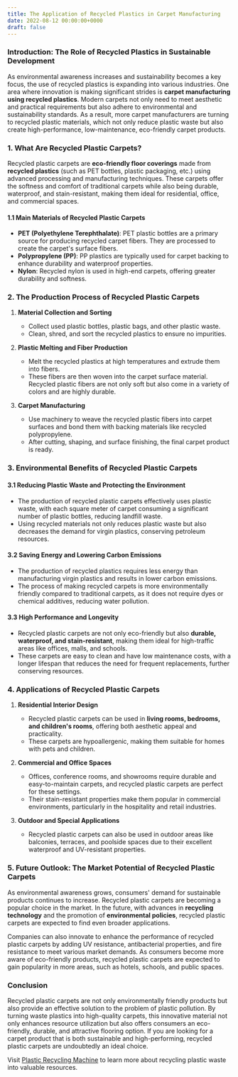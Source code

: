 ```yaml
---
title: The Application of Recycled Plastics in Carpet Manufacturing
date: 2022-08-12 00:00:00+0000
draft: false
---
```


### Introduction: The Role of Recycled Plastics in Sustainable Development
As environmental awareness increases and sustainability becomes a key focus, the use of recycled plastics is expanding into various industries. One area where innovation is making significant strides is **carpet manufacturing using recycled plastics**. Modern carpets not only need to meet aesthetic and practical requirements but also adhere to environmental and sustainability standards. As a result, more carpet manufacturers are turning to recycled plastic materials, which not only reduce plastic waste but also create high-performance, low-maintenance, eco-friendly carpet products.

### 1. What Are Recycled Plastic Carpets?
Recycled plastic carpets are **eco-friendly floor coverings** made from **recycled plastics** (such as PET bottles, plastic packaging, etc.) using advanced processing and manufacturing techniques. These carpets offer the softness and comfort of traditional carpets while also being durable, waterproof, and stain-resistant, making them ideal for residential, office, and commercial spaces.

#### 1.1 Main Materials of Recycled Plastic Carpets
- **PET (Polyethylene Terephthalate)**: PET plastic bottles are a primary source for producing recycled carpet fibers. They are processed to create the carpet's surface fibers.
- **Polypropylene (PP)**: PP plastics are typically used for carpet backing to enhance durability and waterproof properties.
- **Nylon**: Recycled nylon is used in high-end carpets, offering greater durability and softness.

### 2. The Production Process of Recycled Plastic Carpets
1. **Material Collection and Sorting**
   - Collect used plastic bottles, plastic bags, and other plastic waste.
   - Clean, shred, and sort the recycled plastics to ensure no impurities.

2. **Plastic Melting and Fiber Production**
   - Melt the recycled plastics at high temperatures and extrude them into fibers.
   - These fibers are then woven into the carpet surface material. Recycled plastic fibers are not only soft but also come in a variety of colors and are highly durable.

3. **Carpet Manufacturing**
   - Use machinery to weave the recycled plastic fibers into carpet surfaces and bond them with backing materials like recycled polypropylene.
   - After cutting, shaping, and surface finishing, the final carpet product is ready.

### 3. Environmental Benefits of Recycled Plastic Carpets
#### 3.1 Reducing Plastic Waste and Protecting the Environment
- The production of recycled plastic carpets effectively uses plastic waste, with each square meter of carpet consuming a significant number of plastic bottles, reducing landfill waste.
- Using recycled materials not only reduces plastic waste but also decreases the demand for virgin plastics, conserving petroleum resources.

#### 3.2 Saving Energy and Lowering Carbon Emissions
- The production of recycled plastics requires less energy than manufacturing virgin plastics and results in lower carbon emissions.
- The process of making recycled carpets is more environmentally friendly compared to traditional carpets, as it does not require dyes or chemical additives, reducing water pollution.

#### 3.3 High Performance and Longevity
- Recycled plastic carpets are not only eco-friendly but also **durable, waterproof, and stain-resistant**, making them ideal for high-traffic areas like offices, malls, and schools.
- These carpets are easy to clean and have low maintenance costs, with a longer lifespan that reduces the need for frequent replacements, further conserving resources.

### 4. Applications of Recycled Plastic Carpets
1. **Residential Interior Design**
   - Recycled plastic carpets can be used in **living rooms, bedrooms, and children's rooms**, offering both aesthetic appeal and practicality.
   - These carpets are hypoallergenic, making them suitable for homes with pets and children.

2. **Commercial and Office Spaces**
   - Offices, conference rooms, and showrooms require durable and easy-to-maintain carpets, and recycled plastic carpets are perfect for these settings.
   - Their stain-resistant properties make them popular in commercial environments, particularly in the hospitality and retail industries.

3. **Outdoor and Special Applications**
   - Recycled plastic carpets can also be used in outdoor areas like balconies, terraces, and poolside spaces due to their excellent waterproof and UV-resistant properties.

### 5. Future Outlook: The Market Potential of Recycled Plastic Carpets
As environmental awareness grows, consumers' demand for sustainable products continues to increase. Recycled plastic carpets are becoming a popular choice in the market. In the future, with advances in **recycling technology** and the promotion of **environmental policies**, recycled plastic carpets are expected to find even broader applications.

Companies can also innovate to enhance the performance of recycled plastic carpets by adding UV resistance, antibacterial properties, and fire resistance to meet various market demands. As consumers become more aware of eco-friendly products, recycled plastic carpets are expected to gain popularity in more areas, such as hotels, schools, and public spaces.

### Conclusion
Recycled plastic carpets are not only environmentally friendly products but also provide an effective solution to the problem of plastic pollution. By turning waste plastics into high-quality carpets, this innovative material not only enhances resource utilization but also offers consumers an eco-friendly, durable, and attractive flooring option. If you are looking for a carpet product that is both sustainable and high-performing, recycled plastic carpets are undoubtedly an ideal choice.


Visit [Plastic Recycling Machine](https://pet-machine.com/) to learn more about recycling plastic waste into valuable resources.